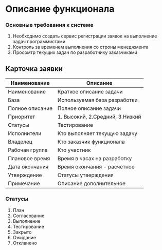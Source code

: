 # Описание функционала


### Основные требования к системе
1. Необходимо создать сервис регистрации заявок на выполнение задач программистами    
2. Контроль за временем выполнения со строны менеджмента  
3. Просомтр текущих задач по разработчику заказчиками   


## Карточка заявки

|Наименование|Описание
|----|----|
|Наименование|	Краткое описание задачи
|База|	Используемая база разработки 
|Полное описание| Полное описание задачи	
|Приоритет|	1. Высокий, 2.Средний, 3.Низкий
|Статусы|	Тестирование
|Исполнители| Кто выполняет текущую задачу
|Владелец|Кто заказчик функционала
|Рабочая группа|Кто участник
|Плановое время|Время в часах на разработку
|Дата окончания|	Время окончания - расчетное
|Утверждение|Статусы утверждения
|Примечание|Описание дополнительное

### Статусы 
1. План   
2. Согласование   
3. Выполнение   
4. Тестирование   
5. Закрыто   
6. Ожидание   
7. Откланено   
